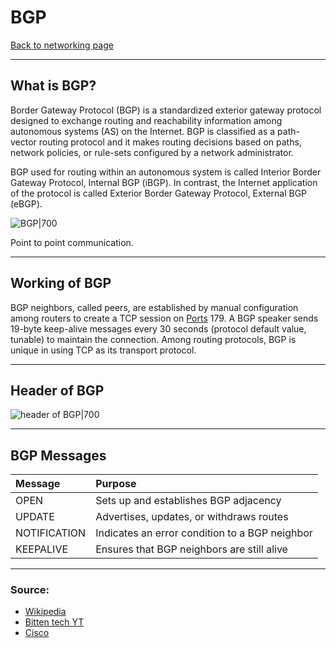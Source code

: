 # BGP
[Back to networking page](Networking.md)
- --
## What is BGP?
Border Gateway Protocol (BGP) is a standardized exterior gateway protocol designed to exchange routing and reachability information among autonomous systems (AS) on the Internet. BGP is classified as a path-vector routing protocol and it makes routing decisions based on paths, network policies, or rule-sets configured by a network administrator.

BGP used for routing within an autonomous system is called Interior Border Gateway Protocol, Internal BGP (iBGP). In contrast, the Internet application of the protocol is called Exterior Border Gateway Protocol, External BGP (eBGP).

![BGP|700](https://www.ajsnetworking.com/wp-content/uploads/2018/01/Overview-Topo.png)

Point to point communication.
- --
## Working of BGP
BGP neighbors, called peers, are established by manual configuration among routers to create a TCP session on [Ports](Ports.md) 179. A BGP speaker sends 19-byte keep-alive messages every 30 seconds (protocol default value, tunable) to maintain the connection. Among routing protocols, BGP is unique in using TCP as its transport protocol.
- --
## Header of BGP
![header of BGP|700](https://image1.slideserve.com/3012582/bgp-messages-l.jpg)
- --
## BGP Messages
|Message|Purpose|
|:--|:--|
|OPEN |Sets up and establishes BGP adjacency|
|UPDATE|Advertises, updates, or withdraws routes|
|NOTIFICATION|Indicates an error condition to a BGP neighbor|
|KEEPALIVE|Ensures that BGP neighbors are still alive|
- --
### Source:
- [Wikipedia](https://en.wikipedia.org/wiki/Border_Gateway_Protocol)
- [Bitten tech YT](https://youtu.be/nePkGSCuhTU)
- [Cisco](https://www.ciscopress.com/articles/article.asp?p=2756480&seqNum=3)